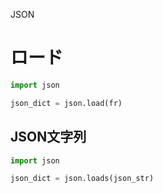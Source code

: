 JSON
# ロード
```python
import json

json_dict = json.load(fr)
```

## JSON文字列
```python
import json

json_dict = json.loads(json_str)
```
